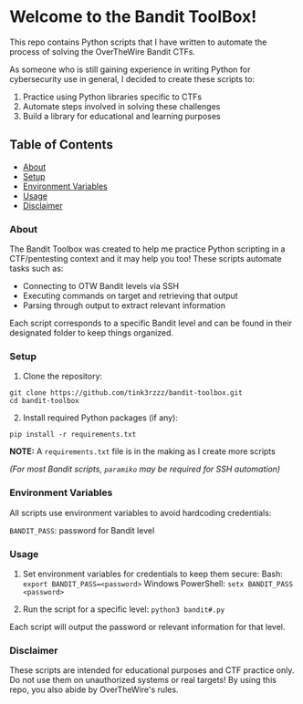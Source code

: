 # Welcome to the Bandit ToolBox!

This repo contains Python scripts that I have written to automate the process of solving the OverTheWire Bandit CTFs.

As someone who is still gaining experience in writing Python for cybersecurity use in general, I decided to create these scripts to:

1. Practice using Python libraries specific to CTFs
2. Automate steps involved in solving these challenges
3. Build a library for educational and learning purposes

## Table of Contents
- [About](#about)
- [Setup](#setup)
- [Environment Variables](#environment-variables)
- [Usage](#usage)
- [Disclaimer](#disclaimer)

### About
The Bandit Toolbox was created to help me practice Python scripting in a CTF/pentesting context and it may help you too! These scripts automate tasks such as:
- Connecting to OTW Bandit levels via SSH
- Executing commands on target and retrieving that output
- Parsing through output to extract relevant information

Each script corresponds to a specific Bandit level and can be found in their designated folder to keep things organized.

### Setup
1. Clone the repository:
```
git clone https://github.com/tink3rzzz/bandit-toolbox.git
cd bandit-toolbox
```

2. Install required Python packages (if any):
```
pip install -r requirements.txt
```

**NOTE:** A `requirements.txt` file is in the making as I create more scripts

*(For most Bandit scripts, `paramiko` may be required for SSH automation)*

### Environment Variables
All scripts use environment variables to avoid hardcoding credentials:

`BANDIT_PASS`: password for Bandit level

### Usage
1. Set environment variables for credentials to keep them secure:
Bash: `export BANDIT_PASS=<password>`
Windows PowerShell: `setx BANDIT_PASS <password>`

2. Run the script for a specific level:
`python3 bandit#.py`

Each script will output the password or relevant information for that level.

### Disclaimer
These scripts are intended for educational purposes and CTF practice only. Do not use them on unauthorized systems or real targets! By using this repo, you also abide by OverTheWire's rules.
